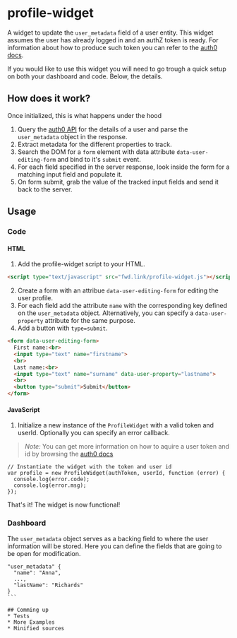 # profile-widget

A widget to update the `user_metadata` field of a user entity. This widget assumes the user has already logged in and an authZ token is ready. For information about how to produce such token you can refer to the [auth0 docs](https://auth0.com/docs).

If you would like to use this widget you will need to go trough a quick setup on both your dashboard and code. Below, the details.

## How does it work?
Once initialized, this is what happens under the hood

1. Query the [auth0 API](https://auth0.com/docs/api/v2) for the details of a user and parse the `user_metadata` object in the response. 
2. Extract metadata for the different properties to track.
3. Search the DOM for a `form` element with data attribute `data-user-editing-form` and bind to it's `submit` event.
4. For each field specified in the server response, look inside the form for a matching input field and populate it.
5. On form submit, grab the value of the tracked input fields and send it back to the server.

## Usage
### Code
#### HTML

1. Add the profile-widget script to your HTML.

``` HTML
<script type="text/javascript" src="fwd.link/profile-widget.js"></script>
```

2. Create a form with an attribue `data-user-editing-form` for editing the user profile. 
3. For each field add the attribute `name` with the corresponding key defined on the `user_metadata` object. Alternatively, you can specify a `data-user-property` attribute for the same purpose.
5. Add a button with `type=submit`.

``` HTML
<form data-user-editing-form>
  First name:<br>
  <input type="text" name="firstname">
  <br>
  Last name:<br>
  <input type="text" name="surname" data-user-property="lastname">
  <br>
  <button type="submit">Submit</button>
</form>
```

#### JavaScript

1. Initialize a new instance of the `ProfileWidget` with a valid token and userId. Optionally you can specify an error callback.

> *Note:* You can get more information on how to aquire a user token and id by browsing the [auth0 docs](https://auth0.com/docs)

``` JS
// Instantiate the widget with the token and user id
var profile = new ProfileWidget(authToken, userId, function (error) {
  console.log(error.code);
  console.log(error.msg);
});
```

That's it! The widget is now functional! 

### Dashboard
The  `user_metadata` object serves as a backing field to where the user information will be stored. Here you can define the fields that are going to be open for modification.

````
"user_metadata" {
  "name": "Anna",
  ...,
  "lastName": "Richards"
}
```

## Comming up
* Tests
* More Examples
* Minified sources

